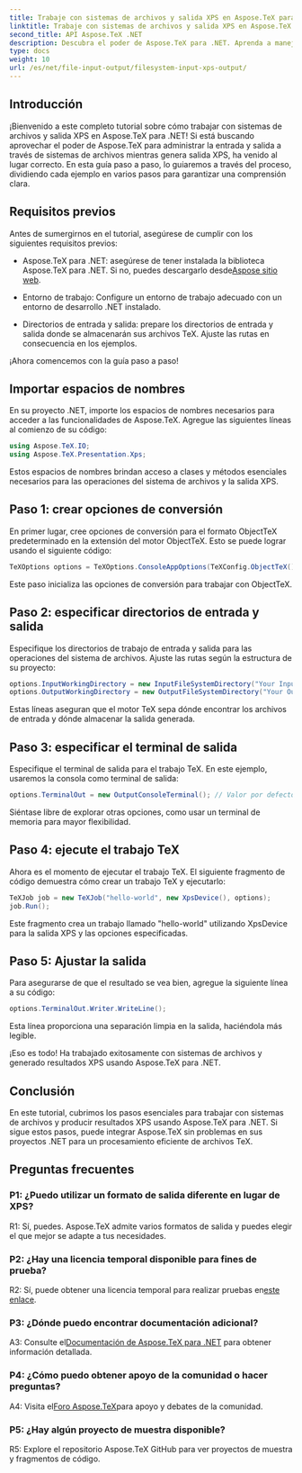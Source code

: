 ```yaml
---
title: Trabaje con sistemas de archivos y salida XPS en Aspose.TeX para .NET
linktitle: Trabaje con sistemas de archivos y salida XPS en Aspose.TeX para .NET
second_title: API Aspose.TeX .NET
description: Descubra el poder de Aspose.TeX para .NET. Aprenda a manejar sistemas de archivos sin esfuerzo y generar resultados XPS en este completo tutorial.
type: docs
weight: 10
url: /es/net/file-input-output/filesystem-input-xps-output/
---
```

## Introducción

¡Bienvenido a este completo tutorial sobre cómo trabajar con sistemas de archivos y salida XPS en Aspose.TeX para .NET! Si está buscando aprovechar el poder de Aspose.TeX para administrar la entrada y salida a través de sistemas de archivos mientras genera salida XPS, ha venido al lugar correcto. En esta guía paso a paso, lo guiaremos a través del proceso, dividiendo cada ejemplo en varios pasos para garantizar una comprensión clara.

## Requisitos previos

Antes de sumergirnos en el tutorial, asegúrese de cumplir con los siguientes requisitos previos:

-  Aspose.TeX para .NET: asegúrese de tener instalada la biblioteca Aspose.TeX para .NET. Si no, puedes descargarlo desde[Aspose sitio web](https://releases.aspose.com/tex/net/).

- Entorno de trabajo: Configure un entorno de trabajo adecuado con un entorno de desarrollo .NET instalado.

- Directorios de entrada y salida: prepare los directorios de entrada y salida donde se almacenarán sus archivos TeX. Ajuste las rutas en consecuencia en los ejemplos.

¡Ahora comencemos con la guía paso a paso!

## Importar espacios de nombres

En su proyecto .NET, importe los espacios de nombres necesarios para acceder a las funcionalidades de Aspose.TeX. Agregue las siguientes líneas al comienzo de su código:

```csharp
using Aspose.TeX.IO;
using Aspose.TeX.Presentation.Xps;
```

Estos espacios de nombres brindan acceso a clases y métodos esenciales necesarios para las operaciones del sistema de archivos y la salida XPS.

## Paso 1: crear opciones de conversión

En primer lugar, cree opciones de conversión para el formato ObjectTeX predeterminado en la extensión del motor ObjectTeX. Esto se puede lograr usando el siguiente código:

```csharp
TeXOptions options = TeXOptions.ConsoleAppOptions(TeXConfig.ObjectTeX());
```

Este paso inicializa las opciones de conversión para trabajar con ObjectTeX.

## Paso 2: especificar directorios de entrada y salida

Especifique los directorios de trabajo de entrada y salida para las operaciones del sistema de archivos. Ajuste las rutas según la estructura de su proyecto:

```csharp
options.InputWorkingDirectory = new InputFileSystemDirectory("Your Input Directory");
options.OutputWorkingDirectory = new OutputFileSystemDirectory("Your Output Directory");
```

Estas líneas aseguran que el motor TeX sepa dónde encontrar los archivos de entrada y dónde almacenar la salida generada.

## Paso 3: especificar el terminal de salida

Especifique el terminal de salida para el trabajo TeX. En este ejemplo, usaremos la consola como terminal de salida:

```csharp
options.TerminalOut = new OutputConsoleTerminal(); // Valor por defecto. Asignación arbitraria.
```

Siéntase libre de explorar otras opciones, como usar un terminal de memoria para mayor flexibilidad.

## Paso 4: ejecute el trabajo TeX

Ahora es el momento de ejecutar el trabajo TeX. El siguiente fragmento de código demuestra cómo crear un trabajo TeX y ejecutarlo:

```csharp
TeXJob job = new TeXJob("hello-world", new XpsDevice(), options);
job.Run();
```

Este fragmento crea un trabajo llamado "hello-world" utilizando XpsDevice para la salida XPS y las opciones especificadas.

## Paso 5: Ajustar la salida

Para asegurarse de que el resultado se vea bien, agregue la siguiente línea a su código:

```csharp
options.TerminalOut.Writer.WriteLine();
```

Esta línea proporciona una separación limpia en la salida, haciéndola más legible.

¡Eso es todo! Ha trabajado exitosamente con sistemas de archivos y generado resultados XPS usando Aspose.TeX para .NET.

## Conclusión

En este tutorial, cubrimos los pasos esenciales para trabajar con sistemas de archivos y producir resultados XPS usando Aspose.TeX para .NET. Si sigue estos pasos, puede integrar Aspose.TeX sin problemas en sus proyectos .NET para un procesamiento eficiente de archivos TeX.

## Preguntas frecuentes

### P1: ¿Puedo utilizar un formato de salida diferente en lugar de XPS?

R1: Sí, puedes. Aspose.TeX admite varios formatos de salida y puedes elegir el que mejor se adapte a tus necesidades.

### P2: ¿Hay una licencia temporal disponible para fines de prueba?

 R2: Sí, puede obtener una licencia temporal para realizar pruebas en[este enlace](https://purchase.aspose.com/temporary-license/).

### P3: ¿Dónde puedo encontrar documentación adicional?

 A3: Consulte el[Documentación de Aspose.TeX para .NET](https://reference.aspose.com/tex/net/) para obtener información detallada.

### P4: ¿Cómo puedo obtener apoyo de la comunidad o hacer preguntas?

 A4: Visita el[Foro Aspose.TeX](https://forum.aspose.com/c/tex/47)para apoyo y debates de la comunidad.

### P5: ¿Hay algún proyecto de muestra disponible?

R5: Explore el repositorio Aspose.TeX GitHub para ver proyectos de muestra y fragmentos de código.